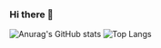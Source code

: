 ### Hi there 👋

![Anurag's GitHub stats](https://github-readme-stats.vercel.app/api?username=patrikr7&show_icons=true&theme=radical)
![Top Langs](https://github-readme-stats.vercel.app/api/top-langs/?username=patrikr7&layout=compact&bg_color=#0d1117)

<!--
**Patrikr7/Patrikr7** is a ✨ _special_ ✨ repository because its `README.md` (this file) appears on your GitHub profile.

Here are some ideas to get you started:

- 🔭 I’m currently working on ...
- 🌱 I’m currently learning ...
- 👯 I’m looking to collaborate on ...
- 🤔 I’m looking for help with ...
- 💬 Ask me about ...
- 📫 How to reach me: ...
- 😄 Pronouns: ...
- ⚡ Fun fact: ...
-->
